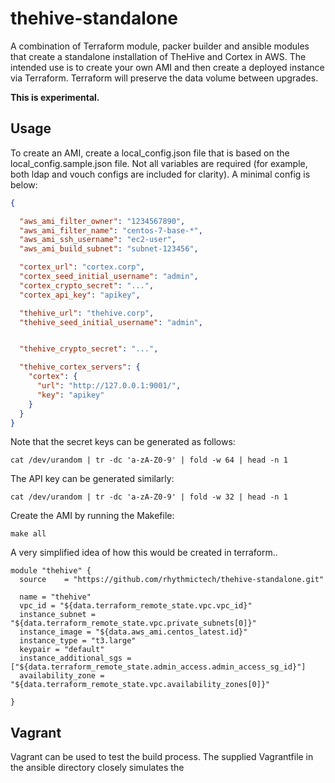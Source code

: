 # thehive-standalone

A combination of Terraform module, packer builder and ansible modules that
create a standalone installation of TheHive and Cortex in AWS. The intended
use is to create your own AMI and then create a deployed instance via
Terraform. Terraform will preserve the data volume between upgrades.

**This is experimental.**

## Usage
To create an AMI, create a local_config.json file that is based on the
local_config.sample.json file. Not all variables are required (for example,
both ldap and vouch configs are included for clarity). A minimal config is below:

```json
{

  "aws_ami_filter_owner": "1234567890",
  "aws_ami_filter_name": "centos-7-base-*",
  "aws_ami_ssh_username": "ec2-user",
  "aws_ami_build_subnet": "subnet-123456",

  "cortex_url": "cortex.corp",
  "cortex_seed_initial_username": "admin",
  "cortex_crypto_secret": "...",
  "cortex_api_key": "apikey",

  "thehive_url": "thehive.corp",
  "thehive_seed_initial_username": "admin",


  "thehive_crypto_secret": "...",

  "thehive_cortex_servers": {
    "cortex": {
      "url": "http://127.0.0.1:9001/",
      "key": "apikey"
    }
  }
}

```

Note that the secret keys can be generated as follows:

```cat /dev/urandom | tr -dc 'a-zA-Z0-9' | fold -w 64 | head -n 1```

The API key can be generated similarly:

```cat /dev/urandom | tr -dc 'a-zA-Z0-9' | fold -w 32 | head -n 1```

Create the AMI by running the Makefile:

```make all```

A very simplified idea of how this would be created in terraform..

```
module "thehive" {
  source    = "https://github.com/rhythmictech/thehive-standalone.git"

  name = "thehive"
  vpc_id = "${data.terraform_remote_state.vpc.vpc_id}"
  instance_subnet = "${data.terraform_remote_state.vpc.private_subnets[0]}"
  instance_image = "${data.aws_ami.centos_latest.id}"
  instance_type = "t3.large"
  keypair = "default"
  instance_additional_sgs = ["${data.terraform_remote_state.admin_access.admin_access_sg_id}"]
  availability_zone = "${data.terraform_remote_state.vpc.availability_zones[0]}"

}
```

## Vagrant
Vagrant can be used to test the build process. The supplied Vagrantfile in
the ansible directory closely simulates the
